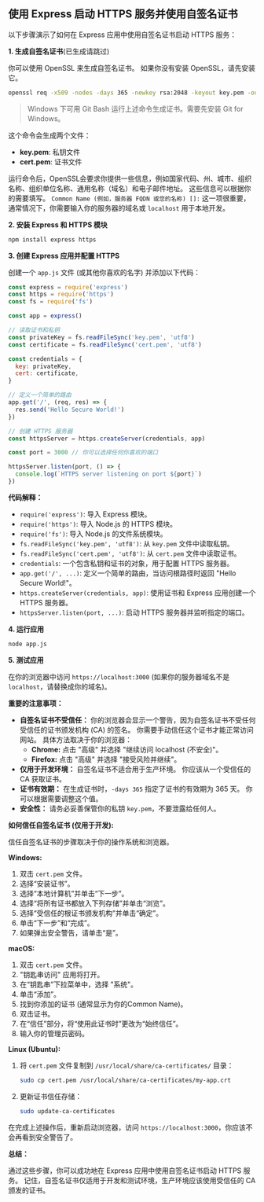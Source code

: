 ## 使用 Express 启动 HTTPS 服务并使用自签名证书

以下步骤演示了如何在 Express 应用中使用自签名证书启动 HTTPS 服务：

**1. 生成自签名证书**(已生成请跳过)

你可以使用 OpenSSL 来生成自签名证书。 如果你没有安装 OpenSSL，请先安装它。

```bash
openssl req -x509 -nodes -days 365 -newkey rsa:2048 -keyout key.pem -out cert.pem
```

> Windows 下可用 Git Bash 运行上述命令生成证书。需要先安装 Git for Windows。

这个命令会生成两个文件：

- **key.pem**: 私钥文件
- **cert.pem**: 证书文件

运行命令后，OpenSSL会要求你提供一些信息，例如国家代码、州、城市、组织名称、组织单位名称、通用名称（域名）和电子邮件地址。 这些信息可以根据你的需要填写。 `Common Name (例如，服务器 FQDN 或您的名称) []:` 这一项很重要，通常情况下，你需要输入你的服务器的域名或 `localhost` 用于本地开发。

**2. 安装 Express 和 HTTPS 模块**

```bash
npm install express https
```

**3. 创建 Express 应用并配置 HTTPS**

创建一个 `app.js` 文件 (或其他你喜欢的名字) 并添加以下代码：

```javascript
const express = require('express')
const https = require('https')
const fs = require('fs')

const app = express()

// 读取证书和私钥
const privateKey = fs.readFileSync('key.pem', 'utf8')
const certificate = fs.readFileSync('cert.pem', 'utf8')

const credentials = {
  key: privateKey,
  cert: certificate,
}

// 定义一个简单的路由
app.get('/', (req, res) => {
  res.send('Hello Secure World!')
})

// 创建 HTTPS 服务器
const httpsServer = https.createServer(credentials, app)

const port = 3000 // 你可以选择任何你喜欢的端口

httpsServer.listen(port, () => {
  console.log(`HTTPS server listening on port ${port}`)
})
```

**代码解释：**

- `require('express')`: 导入 Express 模块。
- `require('https')`: 导入 Node.js 的 HTTPS 模块。
- `require('fs')`: 导入 Node.js 的文件系统模块。
- `fs.readFileSync('key.pem', 'utf8')`: 从 `key.pem` 文件中读取私钥。
- `fs.readFileSync('cert.pem', 'utf8')`: 从 `cert.pem` 文件中读取证书。
- `credentials`: 一个包含私钥和证书的对象，用于配置 HTTPS 服务器。
- `app.get('/', ...)`: 定义一个简单的路由，当访问根路径时返回 "Hello Secure World!"。
- `https.createServer(credentials, app)`: 使用证书和 Express 应用创建一个 HTTPS 服务器。
- `httpsServer.listen(port, ...)`: 启动 HTTPS 服务器并监听指定的端口。

**4. 运行应用**

```bash
node app.js
```

**5. 测试应用**

在你的浏览器中访问 `https://localhost:3000` (如果你的服务器域名不是 `localhost`，请替换成你的域名)。

**重要的注意事项：**

- **自签名证书不受信任：** 你的浏览器会显示一个警告，因为自签名证书不受任何受信任的证书颁发机构 (CA) 的签名。 你需要手动信任这个证书才能正常访问网站。 具体方法取决于你的浏览器：
  - **Chrome:** 点击 "高级" 并选择 "继续访问 localhost (不安全)"。
  - **Firefox:** 点击 "高级" 并选择 "接受风险并继续"。
- **仅用于开发环境：** 自签名证书不适合用于生产环境。 你应该从一个受信任的 CA 获取证书。
- **证书有效期：** 在生成证书时，`-days 365` 指定了证书的有效期为 365 天。 你可以根据需要调整这个值。
- **安全性：** 请务必妥善保管你的私钥 `key.pem`，不要泄露给任何人。

**如何信任自签名证书 (仅用于开发):**

信任自签名证书的步骤取决于你的操作系统和浏览器。

**Windows:**

1.  双击 `cert.pem` 文件。
2.  选择“安装证书”。
3.  选择“本地计算机”并单击“下一步”。
4.  选择“将所有证书都放入下列存储”并单击“浏览”。
5.  选择“受信任的根证书颁发机构”并单击“确定”。
6.  单击“下一步”和“完成”。
7.  如果弹出安全警告，请单击“是”。

**macOS:**

1.  双击 `cert.pem` 文件。
2.  "钥匙串访问" 应用将打开。
3.  在“钥匙串”下拉菜单中，选择 "系统"。
4.  单击“添加”。
5.  找到你添加的证书 (通常显示为你的Common Name)。
6.  双击证书。
7.  在“信任”部分，将“使用此证书时”更改为“始终信任”。
8.  输入你的管理员密码。

**Linux (Ubuntu):**

1.  将 `cert.pem` 文件复制到 `/usr/local/share/ca-certificates/` 目录：

    ```bash
    sudo cp cert.pem /usr/local/share/ca-certificates/my-app.crt
    ```

2.  更新证书信任存储：

    ```bash
    sudo update-ca-certificates
    ```

在完成上述操作后，重新启动浏览器，访问 `https://localhost:3000`，你应该不会再看到安全警告了。

**总结：**

通过这些步骤，你可以成功地在 Express 应用中使用自签名证书启动 HTTPS 服务。 记住，自签名证书仅适用于开发和测试环境，生产环境应该使用受信任的 CA 颁发的证书。
